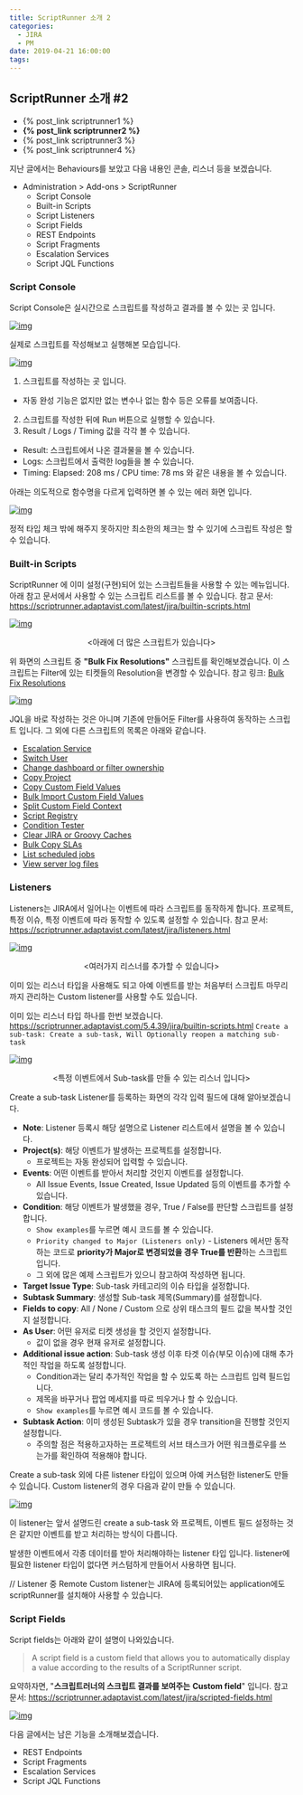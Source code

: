 ```yaml
---
title: ScriptRunner 소개 2
categories:
  - JIRA
  - PM
date: 2019-04-21 16:00:00
tags:
---
```


## ScriptRunner 소개 #2

- {% post_link scriptrunner1 %}
- **{% post_link scriptrunner2 %}**
- {% post_link scriptrunner3 %}
- {% post_link scriptrunner4 %}

지난 글에서는 Behaviours를 보았고 다음 내용인 콘솔, 리스너 등을 보겠습니다.

- Administration > Add-ons > ScriptRunner
  - Script Console
  - Built-in Scripts
  - Script Listeners
  - Script Fields
  - REST Endpoints
  - Script Fragments
  - Escalation Services
  - Script JQL Functions

### Script Console

Script Console은 실시간으로 스크립트를 작성하고 결과를 볼 수 있는 곳 입니다.

[![img](https://1.bp.blogspot.com/-jyVHGTsCUlE/XJ49sjj9HTI/AAAAAAAANXc/JZdZTXyJBC8EioVsiQtxFcKt1KBjO2QFgCLcBGAs/s640/script%2Bconsole.png)](https://1.bp.blogspot.com/-jyVHGTsCUlE/XJ49sjj9HTI/AAAAAAAANXc/JZdZTXyJBC8EioVsiQtxFcKt1KBjO2QFgCLcBGAs/s1600/script%2Bconsole.png)

실제로 스크립트를 작성해보고 실행해본 모습입니다.

[![img](https://4.bp.blogspot.com/-vNFrVfpMtjA/XJ5AFdvHzpI/AAAAAAAANXo/sVegoMWUoAYSbSNmYgKENI2QvEmKNDV8QCLcBGAs/s640/script%2Bconsole2.png)](https://4.bp.blogspot.com/-vNFrVfpMtjA/XJ5AFdvHzpI/AAAAAAAANXo/sVegoMWUoAYSbSNmYgKENI2QvEmKNDV8QCLcBGAs/s1600/script%2Bconsole2.png)

1. 스크립트를 작성하는 곳 입니다.
  - 자동 완성 기능은 없지만 없는 변수나 없는 함수 등은 오류를 보여줍니다.
2. 스크립트를 작성한 뒤에 Run 버튼으로 실행할 수 있습니다.
3. Result / Logs / Timing 값을 각각 볼 수 있습니다.
  - Result: 스크립트에서 나온 결과물을 볼 수 있습니다.
  - Logs: 스크립트에서 출력한 log들을 볼 수 있습니다.
  - Timing: Elapsed: 208 ms / CPU time: 78 ms 와 같은 내용을 볼 수 있습니다.

아래는 의도적으로 함수명을 다르게 입력하면 볼 수 있는 에러 화면 입니다.

[![img](https://3.bp.blogspot.com/-Q4CFbQXQTNE/XJ5BqfC_YMI/AAAAAAAANX0/zjIHJ0pQjCE28iro5VPIxaHBEQs6Mq44QCLcBGAs/s640/console3.png)](https://3.bp.blogspot.com/-Q4CFbQXQTNE/XJ5BqfC_YMI/AAAAAAAANX0/zjIHJ0pQjCE28iro5VPIxaHBEQs6Mq44QCLcBGAs/s1600/console3.png)

정적 타입 체크 밖에 해주지 못하지만 최소한의 체크는 할 수 있기에
스크립트 작성은 할 수 있습니다.

### Built-in Scripts

ScriptRunner 에 이미 설정(구현)되어 있는 스크립트들을 사용할 수 있는 메뉴입니다.
아래 참고 문서에서 사용할 수 있는 스크립트 리스트를 볼 수 있습니다.
참고 문서: <https://scriptrunner.adaptavist.com/latest/jira/builtin-scripts.html>

[![img](https://4.bp.blogspot.com/-EMtlwxDO6XE/XKBtiYrzz3I/AAAAAAAANYM/sQU3nhhre3M_4CVfim_aaxiiowo9pF5cwCLcBGAs/s640/%25E1%2584%2589%25E1%2585%25B3%25E1%2584%258F%25E1%2585%25B3%25E1%2584%2585%25E1%2585%25B5%25E1%2586%25AB%25E1%2584%2589%25E1%2585%25A3%25E1%2586%25BA%2B2019-03-31%2B%25E1%2584%258B%25E1%2585%25A9%25E1%2584%2592%25E1%2585%25AE%2B4.26.35.png)](https://4.bp.blogspot.com/-EMtlwxDO6XE/XKBtiYrzz3I/AAAAAAAANYM/sQU3nhhre3M_4CVfim_aaxiiowo9pF5cwCLcBGAs/s1600/%E1%84%89%E1%85%B3%E1%84%8F%E1%85%B3%E1%84%85%E1%85%B5%E1%86%AB%E1%84%89%E1%85%A3%E1%86%BA%2B2019-03-31%2B%E1%84%8B%E1%85%A9%E1%84%92%E1%85%AE%2B4.26.35.png)
<center><아래에 더 많은 스크립트가 있습니다></center>

위 화면의 스크립트 중 **"Bulk Fix Resolutions"** 스크립트를 확인해보겠습니다.
이 스크립트는 Filter에 있는 티켓들의 Resolution을 변경할 수 있습니다.
참고 링크: [Bulk Fix Resolutions](https://scriptrunner.adaptavist.com/latest/jira/builtin-scripts.html#_bulk_fix_resolutions)

[![img](https://2.bp.blogspot.com/-yX8IA8-n0Ok/XKBwoHW0l8I/AAAAAAAANYY/bO32KMbtTVULbmsygDrQpGy884sVWV-JgCLcBGAs/s640/%25E1%2584%2589%25E1%2585%25B3%25E1%2584%258F%25E1%2585%25B3%25E1%2584%2585%25E1%2585%25B5%25E1%2586%25AB%25E1%2584%2589%25E1%2585%25A3%25E1%2586%25BA%2B2019-03-31%2B%25E1%2584%258B%25E1%2585%25A9%25E1%2584%2592%25E1%2585%25AE%2B4.28.31.png)](https://2.bp.blogspot.com/-yX8IA8-n0Ok/XKBwoHW0l8I/AAAAAAAANYY/bO32KMbtTVULbmsygDrQpGy884sVWV-JgCLcBGAs/s1600/%E1%84%89%E1%85%B3%E1%84%8F%E1%85%B3%E1%84%85%E1%85%B5%E1%86%AB%E1%84%89%E1%85%A3%E1%86%BA%2B2019-03-31%2B%E1%84%8B%E1%85%A9%E1%84%92%E1%85%AE%2B4.28.31.png)

JQL을 바로 작성하는 것은 아니며 기존에 만들어둔 Filter를 사용하여 동작하는 스크립트 입니다.
그 외에 다른 스크립트의 목록은 아래와 같습니다.

- [Escalation Service](https://scriptrunner.adaptavist.com/latest/jira/builtin-scripts.html#_escalation_service)
- [Switch User](https://scriptrunner.adaptavist.com/latest/jira/builtin-scripts.html_switch_user)
- [Change dashboard or filter ownership](https://scriptrunner.adaptavist.com/latest/jira/builtin-scripts.html#_change_dashboard_or_filter_ownership)
- [Copy Project](https://scriptrunner.adaptavist.com/latest/jira/builtin-scripts.html#_copy_project)
- [Copy Custom Field Values](https://scriptrunner.adaptavist.com/latest/jira/builtin-scripts.html#_copy_custom_field_values)
- [Bulk Import Custom Field Values](https://scriptrunner.adaptavist.com/latest/jira/builtin-scripts.html#_bulk_import_custom_field_values)
- [Split Custom Field Context](https://scriptrunner.adaptavist.com/latest/jira/builtin-scripts.html#_split_custom_field_context)
- [Script Registry](https://scriptrunner.adaptavist.com/latest/jira/builtin-scripts.html#_script_registry)
- [Condition Tester](https://scriptrunner.adaptavist.com/latest/jira/builtin-scripts.html#_condition_tester)
- [Clear JIRA or Groovy Caches](https://scriptrunner.adaptavist.com/latest/jira/builtin-scripts.html#_clear_jira_or_groovy_caches)
- [Bulk Copy SLAs](https://scriptrunner.adaptavist.com/latest/jira/builtin-scripts.html#_bulk_copy_slas)
- [List scheduled jobs](https://scriptrunner.adaptavist.com/latest/jira/builtin-scripts.html#_list_scheduled_jobs)
- [View server log files](https://scriptrunner.adaptavist.com/latest/jira/builtin-scripts.html#_view_server_log_files)

### Listeners

Listeners는 JIRA에서 일어나는 이벤트에 따라 스크립트를 동작하게 합니다.
프로젝트, 특정 이슈, 특정 이벤트에 따라 동작할 수 있도록 설정할 수 있습니다.
참고 문서: <https://scriptrunner.adaptavist.com/latest/jira/listeners.html>

[![img](https://2.bp.blogspot.com/-6iNvRNsQRj0/XKB0ggjPDgI/AAAAAAAANYk/qdiOnIs2CjMvSl0HXcs9MrX1MHaDV1xmwCLcBGAs/s640/%25E1%2584%2589%25E1%2585%25B3%25E1%2584%258F%25E1%2585%25B3%25E1%2584%2585%25E1%2585%25B5%25E1%2586%25AB%25E1%2584%2589%25E1%2585%25A3%25E1%2586%25BA%2B2019-03-31%2B%25E1%2584%258B%25E1%2585%25A9%25E1%2584%2592%25E1%2585%25AE%2B5.02.39.png)](https://2.bp.blogspot.com/-6iNvRNsQRj0/XKB0ggjPDgI/AAAAAAAANYk/qdiOnIs2CjMvSl0HXcs9MrX1MHaDV1xmwCLcBGAs/s1600/%E1%84%89%E1%85%B3%E1%84%8F%E1%85%B3%E1%84%85%E1%85%B5%E1%86%AB%E1%84%89%E1%85%A3%E1%86%BA%2B2019-03-31%2B%E1%84%8B%E1%85%A9%E1%84%92%E1%85%AE%2B5.02.39.png)

<center><여러가지 리스너를 추가할 수 있습니다></center>

이미 있는 리스너 타입을 사용해도 되고
아예 이벤트를 받는 처음부터 스크립트 마무리까지 관리하는 Custom listener를 사용할 수도 있습니다.

이미 있는 리스너 타입 하나를 한번 보겠습니다.
<https://scriptrunner.adaptavist.com/5.4.39/jira/builtin-scripts.html>
`Create a sub-task: Create a sub-task, Will Optionally reopen a matching sub-task`

[![img](https://4.bp.blogspot.com/-WixKlg4utC0/XKB25DQ5OdI/AAAAAAAANYw/oKiVUh9f3qMkRVnkyvolL1S5a-v_WEcbQCLcBGAs/s640/%25E1%2584%2589%25E1%2585%25B3%25E1%2584%258F%25E1%2585%25B3%25E1%2584%2585%25E1%2585%25B5%25E1%2586%25AB%25E1%2584%2589%25E1%2585%25A3%25E1%2586%25BA%2B2019-03-31%2B%25E1%2584%258B%25E1%2585%25A9%25E1%2584%2592%25E1%2585%25AE%2B5.14.14.png)](https://4.bp.blogspot.com/-WixKlg4utC0/XKB25DQ5OdI/AAAAAAAANYw/oKiVUh9f3qMkRVnkyvolL1S5a-v_WEcbQCLcBGAs/s1600/%E1%84%89%E1%85%B3%E1%84%8F%E1%85%B3%E1%84%85%E1%85%B5%E1%86%AB%E1%84%89%E1%85%A3%E1%86%BA%2B2019-03-31%2B%E1%84%8B%E1%85%A9%E1%84%92%E1%85%AE%2B5.14.14.png)
<center><특정 이벤트에서 Sub-task를 만들 수 있는 리스너 입니다></center>

 Create a sub-task Listener를 등록하는 화면의 각각 입력 필드에 대해 알아보겠습니다.

- **Note**: Listener 등록시 해당 설명으로 Listener 리스트에서 설명을 볼 수 있습니다.
- **Project(s)**: 해당 이벤트가 발생하는 프로젝트를 설정합니다.
  - 프로젝트는 자동 완성되어 입력할 수 있습니다.
- **Events**: 어떤 이벤트를 받아서 처리할 것인지 이벤트를 설정합니다.
  - All Issue Events, Issue Created, Issue Updated 등의 이벤트를 추가할 수 있습니다.
- **Condition**: 해당 이벤트가 발생했을 경우, True / False를 판단할 스크립트를 설정합니다.
  - `Show examples`를 누르면 예시 코드를 볼 수 있습니다.
  - `Priority changed to Major (Listeners only)` - Listeners 에서만 동작하는 코드로 **priority가 Major로 변경되었을 경우 True를 반환**하는 스크립트 입니다.
  - 그 외에 많은 예제 스크립트가 있으니 참고하여 작성하면 됩니다.
- **Target Issue Type**: Sub-task 카테고리의 이슈 타입을 설정합니다.
- **Subtask Summary**: 생성할 Sub-task 제목(Summary)를 설정합니다.
- **Fields to copy**: All / None / Custom 으로 상위 태스크의 필드 값을 복사할 것인지 설정합니다.
- **As User**: 어떤 유저로 티켓 생성을 할 것인지 설정합니다.
  - 값이 없을 경우 현재 유저로 설정합니다.
- **Additional issue action**: Sub-task 생성 이후 타겟 이슈(부모 이슈)에 대해 추가적인 작업을 하도록 설정합니다.
  - Condition과는 달리 추가적인 작업을 할 수 있도록 하는 스크립트 입력 필드입니다.
  - 제목을 바꾸거나 팝업 메세지를 따로 띄우거나 할 수 있습니다.
  - `Show examples`를 누르면 예시 코드를 볼 수 있습니다.
- **Subtask Action**: 이미 생성된 Subtask가 있을 경우 transition을 진행할 것인지 설정합니다.
  - 주의할 점은 적용하고자하는 프로젝트의 서브 태스크가 어떤 워크플로우를 쓰는가를 확인하여 적용해야 합니다.

Create a sub-task 외에 다른 listener 타입이 있으며 아예 커스텀한 listener도 만들 수 있습니다.
Custom listener의 경우 다음과 같이 만들 수 있습니다.

[![img](https://4.bp.blogspot.com/-dAM7Fai7N3g/XKCwT0APuhI/AAAAAAAANZA/fGBS_fDR9XgwXx60hy4TiPeeYq-uUfj1wCLcBGAs/s640/%25E1%2584%2589%25E1%2585%25B3%25E1%2584%258F%25E1%2585%25B3%25E1%2584%2585%25E1%2585%25B5%25E1%2586%25AB%25E1%2584%2589%25E1%2585%25A3%25E1%2586%25BA%2B2019-03-31%2B%25E1%2584%258B%25E1%2585%25A9%25E1%2584%2592%25E1%2585%25AE%2B9.18.54.png)](https://4.bp.blogspot.com/-dAM7Fai7N3g/XKCwT0APuhI/AAAAAAAANZA/fGBS_fDR9XgwXx60hy4TiPeeYq-uUfj1wCLcBGAs/s1600/%E1%84%89%E1%85%B3%E1%84%8F%E1%85%B3%E1%84%85%E1%85%B5%E1%86%AB%E1%84%89%E1%85%A3%E1%86%BA%2B2019-03-31%2B%E1%84%8B%E1%85%A9%E1%84%92%E1%85%AE%2B9.18.54.png)

이 listener는 앞서 설명드린 create a sub-task 와 프로젝트, 이벤트 필드 설정하는 것은 같지만
이벤트를 받고 처리하는 방식이 다릅니다.

발생한 이벤트에서 각종 데이터를 받아 처리해야하는 listener 타입 입니다.
listener에 필요한 listener 타입이 없다면 커스텀하게 만들어서 사용하면 됩니다.

// Listener 중 Remote Custom listener는 JIRA에 등록되어있는 application에도 scriptRunner를 설치해야 사용할 수 있습니다.

### Script Fields

Script fields는 아래와 같이 설명이 나와있습니다.

> A script field is a custom field that allows you to automatically display a value according to the results of a ScriptRunner script.

요약하자면, "**스크립트러너의 스크립트 결과를 보여주는** **Custom field**" 입니다.
참고 문서: <https://scriptrunner.adaptavist.com/latest/jira/scripted-fields.html>

  [![img](https://1.bp.blogspot.com/-_Qd-7-EplLA/XKC2n-cYvLI/AAAAAAAANZM/-XGMfWnQO3wReeQcTW4tCRk0jGAYNB2IQCLcBGAs/s640/%25E1%2584%2589%25E1%2585%25B3%25E1%2584%258F%25E1%2585%25B3%25E1%2584%2585%25E1%2585%25B5%25E1%2586%25AB%25E1%2584%2589%25E1%2585%25A3%25E1%2586%25BA%2B2019-03-31%2B%25E1%2584%258B%25E1%2585%25A9%25E1%2584%2592%25E1%2585%25AE%2B9.45.39.png)](https://1.bp.blogspot.com/-_Qd-7-EplLA/XKC2n-cYvLI/AAAAAAAANZM/-XGMfWnQO3wReeQcTW4tCRk0jGAYNB2IQCLcBGAs/s1600/%E1%84%89%E1%85%B3%E1%84%8F%E1%85%B3%E1%84%85%E1%85%B5%E1%86%AB%E1%84%89%E1%85%A3%E1%86%BA%2B2019-03-31%2B%E1%84%8B%E1%85%A9%E1%84%92%E1%85%AE%2B9.45.39.png)

다음 글에서는 남은 기능을 소개해보겠습니다.

- REST Endpoints
- Script Fragments
- Escalation Services
- Script JQL Functions
